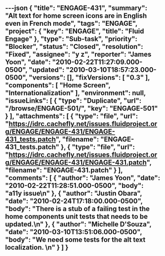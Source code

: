 ---json
{
  "title": "ENGAGE-431",
  "summary": "Alt text for home screen icons are in English even in French mode",
  "tags": "ENGAGE",
  "project": {
    "key": "ENGAGE",
    "title": "Fluid Engage"
  },
  "type": "Sub-task",
  "priority": "Blocker",
  "status": "Closed",
  "resolution": "Fixed",
  "assignee": "y z",
  "reporter": "James Yoon",
  "date": "2010-02-22T11:27:09.000-0500",
  "updated": "2010-03-10T18:57:23.000-0500",
  "versions": [],
  "fixVersions": [
    "0.3"
  ],
  "components": [
    "Home Screen",
    "Internationalization"
  ],
  "environment": null,
  "issueLinks": [
    {
      "type": "Duplicate",
      "url": "/browse/ENGAGE-501/",
      "key": "ENGAGE-501"
    }
  ],
  "attachments": [
    {
      "type": "file",
      "url": "https://idrc.cachefly.net/issues.fluidproject.org/ENGAGE/ENGAGE-431/ENGAGE-431_tests.patch",
      "filename": "ENGAGE-431_tests.patch"
    },
    {
      "type": "file",
      "url": "https://idrc.cachefly.net/issues.fluidproject.org/ENGAGE/ENGAGE-431/ENGAGE-431.patch",
      "filename": "ENGAGE-431.patch"
    }
  ],
  "comments": [
    {
      "author": "James Yoon",
      "date": "2010-02-22T11:28:51.000-0500",
      "body": "a11y issue\n"
    },
    {
      "author": "Justin Obara",
      "date": "2010-02-24T17:18:00.000-0500",
      "body": "There is a stub of a failing test in the home components unit tests that needs to be updated.\n"
    },
    {
      "author": "Michelle D'Souza",
      "date": "2010-03-10T13:51:06.000-0500",
      "body": "We need some tests for the alt text localization.&#x20;\n"
    }
  ]
}
---

        